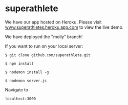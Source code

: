 # superathlete

We have our app hosted on Heroku. Please visit www.superathletes.heroku.app.com to view the live demo. 

We have deployed the "molly" branch!

If you want to run on your local server:

```$ git clone github.com/superathlete.git```

```$ npm install```

```$ nodemon install -g```

```$ nodemon server.js```

Navigate to 

```localhost:3000```
